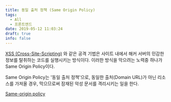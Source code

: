 ```yaml
---
title: 동일 출처 정책 (Same Origin Policy)
tags:
  - All
  - 프론트엔드
date: 2019-05-12 11:03:24
draft: true
info: false
---
```


[XSS (Cross-Site-Scripting)](https://www.notion.so/efde14ea-9d64-4720-bd13-2c1171a7c7d9) 와 같은 공격 기법은 사이트 내에서 해커 서버의 민감한 정보를 탈취하는 코드를 실행시키는 방식이다. 이러한 방식을 막으려는 노력중 하나가 Same Origin Policy이다.

Same Origin Policy는 '동일 출처 정책'으로, 동일한 출처(Domain URL)가 아닌 리소스를 가져올 경우, 막으므로써 잠재된 악성 문서를 격리시키는 일을 한다.

[Same-origin policy](https://developer.mozilla.org/ko/docs/Web/Security/Same-origin_policy)
